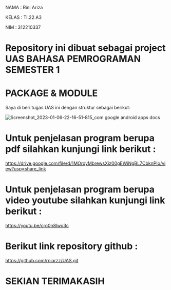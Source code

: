 NAMA    : Rini Ariza

KELAS   : TI.22.A3

NIM     : 312210337

# Repository ini dibuat sebagai project UAS BAHASA PEMROGRAMAN SEMESTER 1

# PACKAGE & MODULE
Saya di beri tugas UAS ini  dengan struktur sebagai berikut:

![Screenshot_2023-01-06-22-16-51-815_com google android apps docs](https://user-images.githubusercontent.com/115516607/211041722-8152d33d-da61-4f4f-9ef5-7fd337b71d32.png)

# Untuk penjelasan program berupa pdf silahkan kunjungi link berikut :

https://drive.google.com/file/d/1MOroyMbrewsXiz00gEWiNgBL7CbknPIo/view?usp=share_link

# Untuk penjelasan program berupa video youtube silahkan kunjungi link berikut :

https://youtu.be/cro0n8lwo3c

# Berikut link repository github :

https://github.com/rniarzz/UAS.git

# SEKIAN TERIMAKASIH

